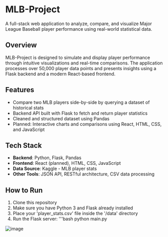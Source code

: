 # MLB-Project

A full-stack web application to analyze, compare, and visualize Major League Baseball player performance using real-world statistical data.

##  Overview

MLB-Project is designed to simulate and display player performance through intuitive visualizations and real-time comparisons. The application processes over 50,000 player data points and presents insights using a Flask backend and a modern React-based frontend.

##  Features

- Compare two MLB players side-by-side by querying a dataset of historical stats
- Backend API built with Flask to fetch and return player statistics
- Cleaned and structured dataset using Pandas
- Planned: Interactive charts and comparisons using React, HTML, CSS, and JavaScript

##  Tech Stack

- **Backend**: Python, Flask, Pandas
- **Frontend**: React (planned), HTML, CSS, JavaScript
- **Data Source**: Kaggle - MLB player stats
- **Other Tools**: JSON API, RESTful architecture, CSV data processing

##  How to Run

1. Clone this repository
2. Make sure you have Python 3 and Flask already installed
3. Place your 'player_stats.csv' file inside the '/data' directory
4. Run the Flask server:
   '''bash
   python main.py

![image](https://github.com/user-attachments/assets/d73d68b0-b8c4-4e56-8073-93df8562a23d)
